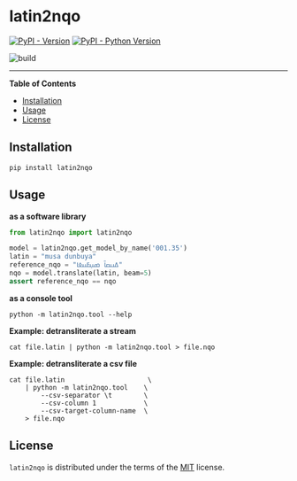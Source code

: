 # latin2nqo

[![PyPI - Version](https://img.shields.io/pypi/v/latin2nqo.svg)](https://pypi.org/project/latin2nqo)
[![PyPI - Python Version](https://img.shields.io/pypi/pyversions/latin2nqo.svg)](https://pypi.org/project/latin2nqo)

![build](https://github.com/mdoumbouya/latin2nqo/actions/workflows/ci.yaml/badge.svg)


-----

**Table of Contents**

- [Installation](#installation)
- [Usage](#usage)
- [License](#license)

## Installation

```console
pip install latin2nqo
```

## Usage

**as a software library**
```python
from latin2nqo import latin2nqo

model = latin2nqo.get_model_by_name('001.35')
latin = "musa dunbuya"
reference_nqo = "ߡߎߛߊ߫ ߘߎ߲ߓߎߦߊ"
nqo = model.translate(latin, beam=5)
assert reference_nqo == nqo
```

**as a console tool**
```console
python -m latin2nqo.tool --help
```

**Example: detransliterate a stream**
```
cat file.latin | python -m latin2nqo.tool > file.nqo
```

**Example: detransliterate a csv file**
```
cat file.latin                     \
    | python -m latin2nqo.tool    \
        --csv-separator \t        \
        --csv-column 1            \
        --csv-target-column-name  \
    > file.nqo
```

## License

`latin2nqo` is distributed under the terms of the [MIT](https://spdx.org/licenses/MIT.html) license.
